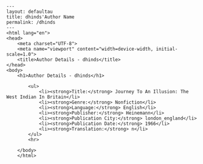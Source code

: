 
    ---
    layout: defaultau
    title: dhinds'Author Name 
    permalink: /dhinds
    ---
    <html lang="en">
    <head>
        <meta charset="UTF-8">
        <meta name="viewport" content="width=device-width, initial-scale=1.0">
        <title>Author Details - dhinds</title>
    </head>
    <body>
        <h1>Author Details - dhinds</h1>
        
            <ul>
                <li><strong>Title:</strong> Journey To An Illusion: The West Indian In Britain</li>
                <li><strong>Genre:</strong> Nonfiction</li>
                <li><strong>Language:</strong> English</li>
                <li><strong>Publisher:</strong> Heinemann</li>
                <li><strong>Publication City:</strong> london_england</li>
                <li><strong>Publication Date:</strong> 1966</li>
                <li><strong>Translation:</strong> n</li>
            </ul>
            <hr>
            
        </body>
        </html>
        
